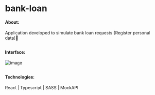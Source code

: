 # bank-loan

#### About: 
Application developed to simulate bank loan requests (Register personal data)🏦

## 

#### Interface: 

![image](https://user-images.githubusercontent.com/66935004/184181475-ed207d93-06cd-4186-905a-735771f16e4c.png)

## 

#### Technologies:

React | Typescript | SASS | MockAPI
